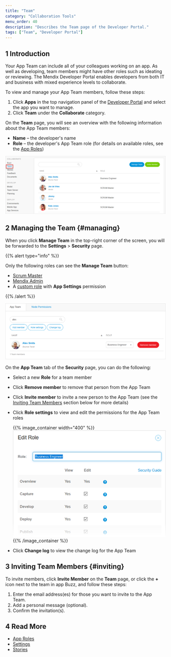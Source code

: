 ```yaml
---
title: "Team"
category: "Collaboration Tools"
menu_order: 40
description: "Describes the Team page of the Developer Portal."
tags: ["Team", "Developer Portal"]
---
```


## 1 Introduction

Your App Team can include all of your colleagues working on an app. As well as developing, team members might have other roles such as ideating or reviewing. The Mendix Developer Portal enables developers from both IT and business with mixed experience levels to collaborate.

To view and manage your App Team members, follow these steps:

1. Click **Apps** in the top navigation panel of the [Developer Portal](http://sprintr.home.mendix.com) and select the app you want to manage.
2. Click **Team** under the **Collaborate** category.

On the **Team** page, you will see an overview with the following information about the App Team members:

* **Name** – the developer's name
* **Role** – the developer's App Team role (for details on available roles, see the [App Roles](/developerportal/collaborate/app-roles))

![](attachments/team.png)

## 2 Managing the Team {#managing}

When you click **Manage Team** in the top-right corner of the screen, you will be forwarded to the **Settings** > **Security** page. 

{{% alert type="info" %}}

Only the following roles can see the **Manage Team** button:

* [Scrum Master](/developerportal/collaborate/app-roles#app-team-roles)
* [Mendix Admin](/developerportal/control-center)
* A [custom role](/developerportal/collaborate/app-roles#app-team-roles) with **App Settings** permission

{{% /alert %}}

![](attachments/team-security.png)

On the  **App Team** tab of the **Security** page, you can do the following:

* Select a new **Role** for a team member
* Click **Remove member** to remove that person from the App Team
* Click **Invite member** to invite a new person to the App Team (see the [Inviting Team Members](#inviting) section below for more details)
*  Click **Role settings** to view and edit the permissions for the App Team roles

	{{% image_container width="400" %}}![](attachments/role-settings.png)
	{{% /image_container %}}

* Click **Change log** to view the change log for the App Team

## 3 Inviting Team Members {#inviting}

To invite members, click **Invite Member** on the **Team** page, or click the **+** icon next to the team in app Buzz, and follow these steps:

1. Enter the email address(es) for those you want to invite to the App Team.
2. Add a personal message (optional).
3. Confirm the invitation(s).

## 4 Read More

* [App Roles](/developerportal/collaborate/app-roles)
* [Settings](/developerportal/settings)
* [Stories](stories)
